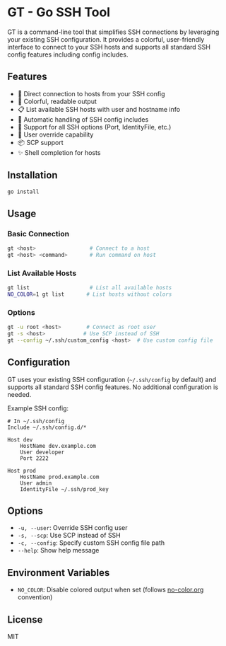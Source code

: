 # GT - Go SSH Tool

GT is a command-line tool that simplifies SSH connections by leveraging your existing SSH configuration. It provides a colorful, user-friendly interface to connect to your SSH hosts and supports all standard SSH config features including config includes.

## Features

- 🚀 Direct connection to hosts from your SSH config
- 🎨 Colorful, readable output
- 📋 List available SSH hosts with user and hostname info
- 🔄 Automatic handling of SSH config includes
- 🔑 Support for all SSH options (Port, IdentityFile, etc.)
- 👤 User override capability
- 📦 SCP support
- ✨ Shell completion for hosts

## Installation

```bash
go install
```

## Usage

### Basic Connection
```bash
gt <host>                 # Connect to a host
gt <host> <command>       # Run command on host
```

### List Available Hosts
```bash
gt list                   # List all available hosts
NO_COLOR=1 gt list       # List hosts without colors
```

### Options
```bash
gt -u root <host>        # Connect as root user
gt -s <host>            # Use SCP instead of SSH
gt --config ~/.ssh/custom_config <host>  # Use custom config file
```

## Configuration

GT uses your existing SSH configuration (`~/.ssh/config` by default) and supports all standard SSH config features. No additional configuration is needed.

Example SSH config:
```ssh-config
# In ~/.ssh/config
Include ~/.ssh/config.d/*

Host dev
    HostName dev.example.com
    User developer
    Port 2222

Host prod
    HostName prod.example.com
    User admin
    IdentityFile ~/.ssh/prod_key
```

## Options

- `-u, --user`: Override SSH config user
- `-s, --scp`: Use SCP instead of SSH
- `-c, --config`: Specify custom SSH config file path
- `--help`: Show help message

## Environment Variables

- `NO_COLOR`: Disable colored output when set (follows [no-color.org](https://no-color.org) convention)

## License

MIT
